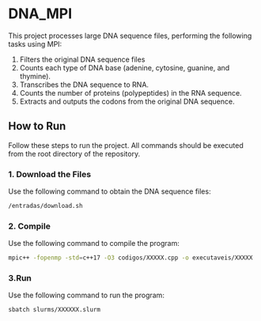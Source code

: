 # DNA_MPI

This project processes large DNA sequence files, performing the following tasks using MPI:
1. Filters the original DNA sequence files
2. Counts each type of DNA base (adenine, cytosine, guanine, and thymine).
3. Transcribes the DNA sequence to RNA.
4. Counts the number of proteins (polypeptides) in the RNA sequence.
5. Extracts and outputs the codons from the original DNA sequence.

## How to Run

Follow these steps to run the project. All commands should be executed from the root directory of the repository.

### 1. Download the Files

Use the following command to obtain the DNA sequence files:

```bash
/entradas/download.sh
```

### 2. Compile

Use the following command to compile the program:

```bash
mpic++ -fopenmp -std=c++17 -O3 codigos/XXXXX.cpp -o executaveis/XXXXX
```

### 3.Run

Use the following command to run the program:

```bash
sbatch slurms/XXXXXX.slurm
```